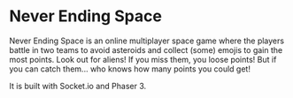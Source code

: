 # Never Ending Space

Never Ending Space is an online multiplayer space game where the players battle in two teams to avoid asteroids and collect (some) emojis to gain the most points. Look out for aliens! If you miss them, you loose points! But if you can catch them... who knows how many points you could get!



It is built with Socket.io and Phaser 3.